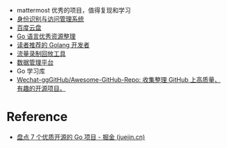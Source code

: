 - mattermost 优秀的项目，值得复现和学习
- [身份识别与访问管理系统](https://github.com/marmotedu/iam)
- [百度云盘](https://github.com/xiaogao67/gin-cloud-storage)
- [Go 语言优秀资源整理](https://github.com/shockerli/go-awesome)
- [读者推荐的 Golang 开发者](https://github.com/mattn)
- [流量录制回放工具](https://github.com/didi/sharingan)
- [数据管理平台](https://gitee.com/go-admin/go-admin)
- Go 学习库
- [Wechat-ggGitHub/Awesome-GitHub-Repo: 收集整理 GitHub 上高质量、有趣的开源项目。](https://github.com/Wechat-ggGitHub/Awesome-GitHub-Repo)

# Reference
- [盘点 7 个优质开源的 Go 项目 - 掘金 (juejin.cn)](https://juejin.cn/post/7092788846781267975)

